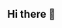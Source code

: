 ## Hi there 👋
<div data-iframe-width="150" data-iframe-height="270" data-share-badge-id="9324ab0c-e218-42e4-9b45-d061e3d6edf4" data-share-badge-host="https://www.credly.com"></div><script type="text/javascript" async src="//cdn.credly.com/assets/utilities/embed.js"></script>
